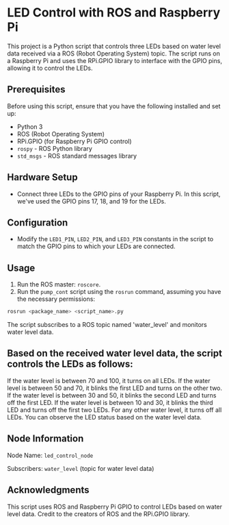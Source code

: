 # LED Control with ROS and Raspberry Pi

This project is a Python script that controls three LEDs based on water level data received via a ROS (Robot Operating System) topic. The script runs on a Raspberry Pi and uses the RPi.GPIO library to interface with the GPIO pins, allowing it to control the LEDs.

## Prerequisites

Before using this script, ensure that you have the following installed and set up:

- Python 3
- ROS (Robot Operating System)
- RPi.GPIO (for Raspberry Pi GPIO control)
- `rospy` - ROS Python library
- `std_msgs` - ROS standard messages library

## Hardware Setup

- Connect three LEDs to the GPIO pins of your Raspberry Pi. In this script, we've used the GPIO pins 17, 18, and 19 for the LEDs.

## Configuration

- Modify the `LED1_PIN`, `LED2_PIN`, and `LED3_PIN` constants in the script to match the GPIO pins to which your LEDs are connected.

## Usage

1. Run the ROS master: `roscore`.
2. Run the `pump_cont` script using the `rosrun` command, assuming you have the necessary permissions:
```bash
rosrun <package_name> <script_name>.py
```

The script subscribes to a ROS topic named 'water_level' and monitors water level data.

## Based on the received water level data, the script controls the LEDs as follows:

If the water level is between 70 and 100, it turns on all LEDs.
If the water level is between 50 and 70, it blinks the first LED and turns on the other two.
If the water level is between 30 and 50, it blinks the second LED and turns off the first LED.
If the water level is between 10 and 30, it blinks the third LED and turns off the first two LEDs.
For any other water level, it turns off all LEDs.
You can observe the LED status based on the water level data.

## Node Information

Node Name: 
`led_control_node`  

Subscribers:
`water_level` (topic for water level data)

## Acknowledgments
This script uses ROS and Raspberry Pi GPIO to control LEDs based on water level data. Credit to the creators of ROS and the RPi.GPIO library.
